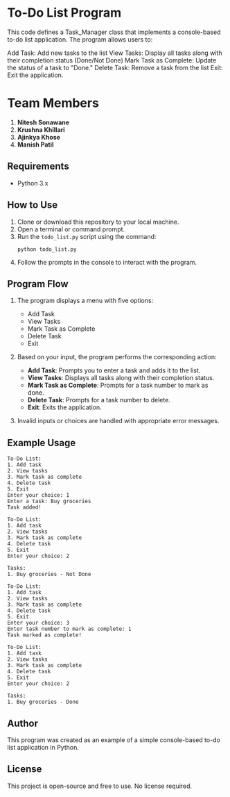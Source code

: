 # To-Do List Program

This code defines a Task_Manager class that implements a console-based to-do list application. The program allows users to:

Add Task: Add new tasks to the list
View Tasks: Display all tasks along with their completion status (Done/Not Done)
Mark Task as Complete: Update the status of a task to "Done."
Delete Task: Remove a task from the list
Exit: Exit the application.


# Team Members
1) **Nitesh Sonawane**
2) **Krushna Khillari**
3) **Ajinkya Khose**
4) **Manish Patil**


## Requirements

- Python 3.x

## How to Use

1. Clone or download this repository to your local machine.
2. Open a terminal or command prompt.
3. Run the `todo_list.py` script using the command:
   ```
   python todo_list.py
   ```
4. Follow the prompts in the console to interact with the program.

## Program Flow

1. The program displays a menu with five options:
    - Add Task
    - View Tasks
    - Mark Task as Complete
    - Delete Task
    - Exit

2. Based on your input, the program performs the corresponding action:
    - **Add Task**: Prompts you to enter a task and adds it to the list.
    - **View Tasks**: Displays all tasks along with their completion status.
    - **Mark Task as Complete**: Prompts for a task number to mark as done.
    - **Delete Task**: Prompts for a task number to delete.
    - **Exit**: Exits the application.

3. Invalid inputs or choices are handled with appropriate error messages.

## Example Usage

```text
To-Do List:
1. Add task
2. View tasks
3. Mark task as complete
4. Delete task
5. Exit
Enter your choice: 1
Enter a task: Buy groceries
Task added!

To-Do List:
1. Add task
2. View tasks
3. Mark task as complete
4. Delete task
5. Exit
Enter your choice: 2

Tasks:
1. Buy groceries - Not Done

To-Do List:
1. Add task
2. View tasks
3. Mark task as complete
4. Delete task
5. Exit
Enter your choice: 3
Enter task number to mark as complete: 1
Task marked as complete!

To-Do List:
1. Add task
2. View tasks
3. Mark task as complete
4. Delete task
5. Exit
Enter your choice: 2

Tasks:
1. Buy groceries - Done
```

## Author
This program was created as an example of a simple console-based to-do list application in Python.

## License
This project is open-source and free to use. No license required.
